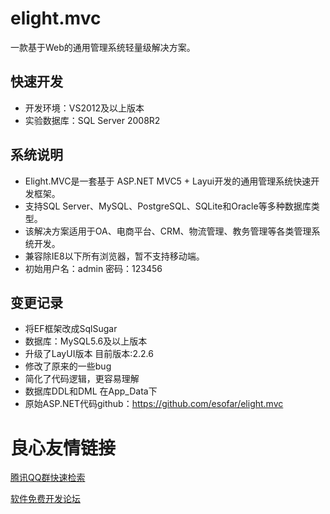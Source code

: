 # elight.mvc
一款基于Web的通用管理系统轻量级解决方案。
## 快速开发
* 开发环境：VS2012及以上版本
* 实验数据库：SQL Server 2008R2
## 系统说明
* Elight.MVC是一套基于 ASP.NET MVC5 + Layui开发的通用管理系统快速开发框架。
* 支持SQL Server、MySQL、PostgreSQL、SQLite和Oracle等多种数据库类型。
* 该解决方案适用于OA、电商平台、CRM、物流管理、教务管理等各类管理系统开发。
* 兼容除IE8以下所有浏览器，暂不支持移动端。
* 初始用户名：admin 密码：123456
## 变更记录
* 将EF框架改成SqlSugar
* 数据库：MySQL5.6及以上版本
* 升级了LayUI版本 目前版本:2.2.6
* 修改了原来的一些bug
* 简化了代码逻辑，更容易理解
* 数据库DDL和DML 在App_Data下
* 原始ASP.NET代码github：https://github.com/esofar/elight.mvc



 # 良心友情链接

[腾讯QQ群快速检索](http://u.720life.cn/s/8cf73f7c)

[软件免费开发论坛](http://u.720life.cn/s/bbb01dc0)